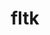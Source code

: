---
title: "fltk"
layout: cache
categories: [package, develop]
meta: {"compilers": ["gcc@=11.4.0", "oneapi@=2024.2.1"], "num_specs": 24, "num_specs_by_stack": {"e4s": 16, "e4s-oneapi": 8, "root": 24}, "oss": ["ubuntu22.04"], "platforms": ["linux"], "stacks": ["e4s", "e4s-oneapi", "root"], "targets": ["x86_64_v3"], "versions": ["1.3.7"]}
spec_details: [{"compiler": "oneapi@=2024.2.1", "hash": "25qfoixj5sdzmji7pu7tqfr6zqogdbgv", "os": "ubuntu22.04", "platform": "linux", "size": "-", "stacks": ["e4s-oneapi", "root"], "target": "x86_64_v3", "variants": ["build_system=generic", "+gl", "+shared", "~xft"], "versions": ["1.3.7"]}, {"compiler": "gcc@=11.4.0", "hash": "2r3qssayqdzvhgx4xk5ptywgts4k52kv", "os": "ubuntu22.04", "platform": "linux", "size": "-", "stacks": ["e4s", "root"], "target": "x86_64_v3", "variants": ["build_system=generic", "+gl", "+shared", "~xft"], "versions": ["1.3.7"]}, {"compiler": "oneapi@=2024.2.1", "hash": "2x7vj3bfow74vbi4omyxecbcz52lm4rd", "os": "ubuntu22.04", "platform": "linux", "size": "-", "stacks": ["e4s-oneapi", "root"], "target": "x86_64_v3", "variants": ["build_system=generic", "+gl", "+shared", "~xft"], "versions": ["1.3.7"]}, {"compiler": "oneapi@=2024.2.1", "hash": "36pu7dukz6cugrw37uusal2q4n74caho", "os": "ubuntu22.04", "platform": "linux", "size": "-", "stacks": ["e4s-oneapi", "root"], "target": "x86_64_v3", "variants": ["build_system=generic", "+gl", "+shared", "~xft"], "versions": ["1.3.7"]}, {"compiler": "gcc@=11.4.0", "hash": "5gvklybfsa7mqnsn3zqbq5hrc3pqeya6", "os": "ubuntu22.04", "platform": "linux", "size": "-", "stacks": ["e4s", "root"], "target": "x86_64_v3", "variants": ["build_system=generic", "+gl", "+shared", "~xft"], "versions": ["1.3.7"]}, {"compiler": "gcc@=11.4.0", "hash": "6ek75revat6nfa3yulyz5clwljcmit6g", "os": "ubuntu22.04", "platform": "linux", "size": "-", "stacks": ["e4s", "root"], "target": "x86_64_v3", "variants": ["build_system=generic", "+gl", "+shared", "~xft"], "versions": ["1.3.7"]}, {"compiler": "gcc@=11.4.0", "hash": "6fwhsaffjad7w5nkmiffjpbwojxnvtnl", "os": "ubuntu22.04", "platform": "linux", "size": "-", "stacks": ["e4s", "root"], "target": "x86_64_v3", "variants": ["build_system=generic", "+gl", "+shared", "~xft"], "versions": ["1.3.7"]}, {"compiler": "gcc@=11.4.0", "hash": "6kp4lhby2krf2mrues2nnl3wq3t2u6dw", "os": "ubuntu22.04", "platform": "linux", "size": "-", "stacks": ["e4s", "root"], "target": "x86_64_v3", "variants": ["build_system=generic", "+gl", "+shared", "~xft"], "versions": ["1.3.7"]}, {"compiler": "oneapi@=2024.2.1", "hash": "awpg5pdbqbtblincbu64pajgukcazrx4", "os": "ubuntu22.04", "platform": "linux", "size": "-", "stacks": ["e4s-oneapi", "root"], "target": "x86_64_v3", "variants": ["build_system=generic", "+gl", "+shared", "~xft"], "versions": ["1.3.7"]}, {"compiler": "gcc@=11.4.0", "hash": "bfppq32md2ndcnr464a5subevscv3nqs", "os": "ubuntu22.04", "platform": "linux", "size": "-", "stacks": ["e4s", "root"], "target": "x86_64_v3", "variants": ["build_system=generic", "+gl", "+shared", "~xft"], "versions": ["1.3.7"]}, {"compiler": "oneapi@=2024.2.1", "hash": "c2lu5ppi6g6o422km4tvig7vckznjp6u", "os": "ubuntu22.04", "platform": "linux", "size": "-", "stacks": ["e4s-oneapi", "root"], "target": "x86_64_v3", "variants": ["build_system=generic", "+gl", "+shared", "~xft"], "versions": ["1.3.7"]}, {"compiler": "gcc@=11.4.0", "hash": "debowchddfoohzoi2v4izshlrzoeqljr", "os": "ubuntu22.04", "platform": "linux", "size": "-", "stacks": ["e4s", "root"], "target": "x86_64_v3", "variants": ["build_system=generic", "+gl", "+shared", "~xft"], "versions": ["1.3.7"]}, {"compiler": "gcc@=11.4.0", "hash": "emzxqlofl3ehdqnweljcvdc6ashz77tu", "os": "ubuntu22.04", "platform": "linux", "size": "-", "stacks": ["e4s", "root"], "target": "x86_64_v3", "variants": ["build_system=generic", "+gl", "+shared", "~xft"], "versions": ["1.3.7"]}, {"compiler": "gcc@=11.4.0", "hash": "i6z6olbasjotvgw34yixkd5xyx6wszde", "os": "ubuntu22.04", "platform": "linux", "size": "-", "stacks": ["e4s", "root"], "target": "x86_64_v3", "variants": ["build_system=generic", "+gl", "+shared", "~xft"], "versions": ["1.3.7"]}, {"compiler": "gcc@=11.4.0", "hash": "nsjuj44qpjkqfmpfwucv5mg26dgcqt2t", "os": "ubuntu22.04", "platform": "linux", "size": "-", "stacks": ["e4s", "root"], "target": "x86_64_v3", "variants": ["build_system=generic", "+gl", "+shared", "~xft"], "versions": ["1.3.7"]}, {"compiler": "gcc@=11.4.0", "hash": "nvho6igjlldp33sxgzpikt677tmmmtbn", "os": "ubuntu22.04", "platform": "linux", "size": "-", "stacks": ["e4s", "root"], "target": "x86_64_v3", "variants": ["build_system=generic", "+gl", "+shared", "~xft"], "versions": ["1.3.7"]}, {"compiler": "gcc@=11.4.0", "hash": "oaqi7htqytjlojrqlmhi2xcnltppzgec", "os": "ubuntu22.04", "platform": "linux", "size": "-", "stacks": ["e4s", "root"], "target": "x86_64_v3", "variants": ["build_system=generic", "+gl", "+shared", "~xft"], "versions": ["1.3.7"]}, {"compiler": "gcc@=11.4.0", "hash": "qgqpabeev32ovks2mhlrxqr2s2zkp4yr", "os": "ubuntu22.04", "platform": "linux", "size": "-", "stacks": ["e4s", "root"], "target": "x86_64_v3", "variants": ["build_system=generic", "+gl", "+shared", "~xft"], "versions": ["1.3.7"]}, {"compiler": "gcc@=11.4.0", "hash": "sccjftidmf2qbwqgnq7jjndmsxkpjvlz", "os": "ubuntu22.04", "platform": "linux", "size": "-", "stacks": ["e4s", "root"], "target": "x86_64_v3", "variants": ["build_system=generic", "+gl", "+shared", "~xft"], "versions": ["1.3.7"]}, {"compiler": "oneapi@=2024.2.1", "hash": "thip57wag7qjn2o5lfk5orhkfi7dubwq", "os": "ubuntu22.04", "platform": "linux", "size": "-", "stacks": ["e4s-oneapi", "root"], "target": "x86_64_v3", "variants": ["build_system=generic", "+gl", "+shared", "~xft"], "versions": ["1.3.7"]}, {"compiler": "gcc@=11.4.0", "hash": "v2hcmnbkt6ho4gnfz5jb3x33wlhqkuhc", "os": "ubuntu22.04", "platform": "linux", "size": "-", "stacks": ["e4s", "root"], "target": "x86_64_v3", "variants": ["build_system=generic", "+gl", "+shared", "~xft"], "versions": ["1.3.7"]}, {"compiler": "oneapi@=2024.2.1", "hash": "xkswmmlreuyt6l6idz3glzgn2kkeabdt", "os": "ubuntu22.04", "platform": "linux", "size": "-", "stacks": ["e4s-oneapi", "root"], "target": "x86_64_v3", "variants": ["build_system=generic", "+gl", "+shared", "~xft"], "versions": ["1.3.7"]}, {"compiler": "oneapi@=2024.2.1", "hash": "xogpiykhto2d2elqgloaano4h4pfgpln", "os": "ubuntu22.04", "platform": "linux", "size": "-", "stacks": ["e4s-oneapi", "root"], "target": "x86_64_v3", "variants": ["build_system=generic", "+gl", "+shared", "~xft"], "versions": ["1.3.7"]}, {"compiler": "gcc@=11.4.0", "hash": "zirf2mqthodratagknligsmgm2h4m46h", "os": "ubuntu22.04", "platform": "linux", "size": "-", "stacks": ["e4s", "root"], "target": "x86_64_v3", "variants": ["build_system=generic", "+gl", "+shared", "~xft"], "versions": ["1.3.7"]}]
---